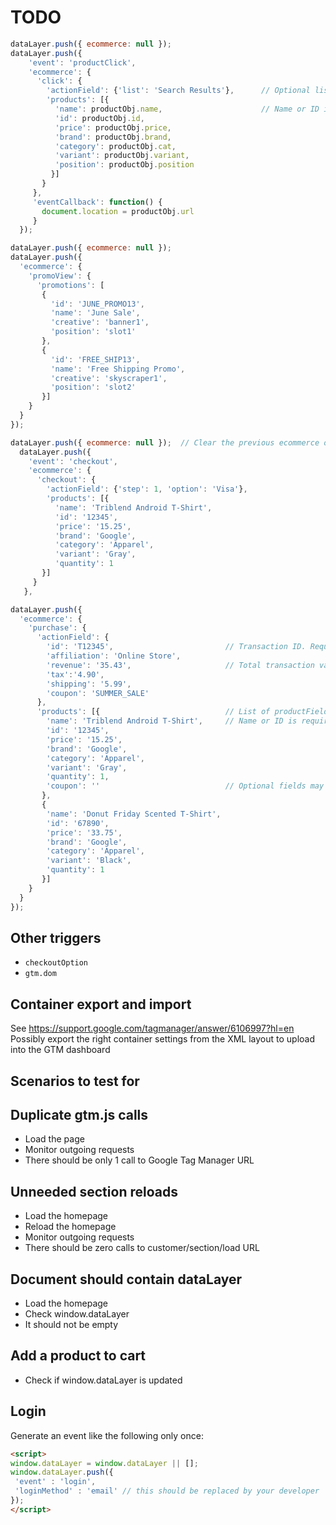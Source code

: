 # TODO

```js
dataLayer.push({ ecommerce: null });
dataLayer.push({
    'event': 'productClick',
    'ecommerce': {
      'click': {
        'actionField': {'list': 'Search Results'},      // Optional list property.
        'products': [{
          'name': productObj.name,                      // Name or ID is required.
          'id': productObj.id,
          'price': productObj.price,
          'brand': productObj.brand,
          'category': productObj.cat,
          'variant': productObj.variant,
          'position': productObj.position
         }]
       }
     },
     'eventCallback': function() {
       document.location = productObj.url
     }
  });
```

```js
dataLayer.push({ ecommerce: null });
dataLayer.push({
  'ecommerce': {
    'promoView': {
      'promotions': [
       {
         'id': 'JUNE_PROMO13',
         'name': 'June Sale',
         'creative': 'banner1',
         'position': 'slot1'
       },
       {
         'id': 'FREE_SHIP13',
         'name': 'Free Shipping Promo',
         'creative': 'skyscraper1',
         'position': 'slot2'
       }]
    }
  }
});
```

```js
dataLayer.push({ ecommerce: null });  // Clear the previous ecommerce object.
  dataLayer.push({
    'event': 'checkout',
    'ecommerce': {
      'checkout': {
        'actionField': {'step': 1, 'option': 'Visa'},
        'products': [{
          'name': 'Triblend Android T-Shirt',
          'id': '12345',
          'price': '15.25',
          'brand': 'Google',
          'category': 'Apparel',
          'variant': 'Gray',
          'quantity': 1
       }]
     }
   },
```

```js
dataLayer.push({
  'ecommerce': {
    'purchase': {
      'actionField': {
        'id': 'T12345',                         // Transaction ID. Required for purchases and refunds.
        'affiliation': 'Online Store',
        'revenue': '35.43',                     // Total transaction value (incl. tax and shipping)
        'tax':'4.90',
        'shipping': '5.99',
        'coupon': 'SUMMER_SALE'
      },
      'products': [{                            // List of productFieldObjects.
        'name': 'Triblend Android T-Shirt',     // Name or ID is required.
        'id': '12345',
        'price': '15.25',
        'brand': 'Google',
        'category': 'Apparel',
        'variant': 'Gray',
        'quantity': 1,
        'coupon': ''                            // Optional fields may be omitted or set to empty string.
       },
       {
        'name': 'Donut Friday Scented T-Shirt',
        'id': '67890',
        'price': '33.75',
        'brand': 'Google',
        'category': 'Apparel',
        'variant': 'Black',
        'quantity': 1
       }]
    }
  }
});
```

## Other triggers
- `checkoutOption`
- `gtm.dom`

## Container export and import
See https://support.google.com/tagmanager/answer/6106997?hl=en
Possibly export the right container settings from the XML layout to upload into the GTM dashboard

## Scenarios to test for

## Duplicate gtm.js calls
- Load the page
- Monitor outgoing requests
- There should be only 1 call to Google Tag Manager URL

## Unneeded section reloads
- Load the homepage
- Reload the homepage
- Monitor outgoing requests
- There should be zero calls to customer/section/load URL

## Document should contain dataLayer
- Load the homepage
- Check window.dataLayer
- It should not be empty

## Add a product to cart
- Check if window.dataLayer is updated

## Login
Generate an event like the following only once:
```html
<script>
window.dataLayer = window.dataLayer || [];
window.dataLayer.push({
 'event' : 'login',
 'loginMethod' : 'email' // this should be replaced by your developer
});
</script>
```
